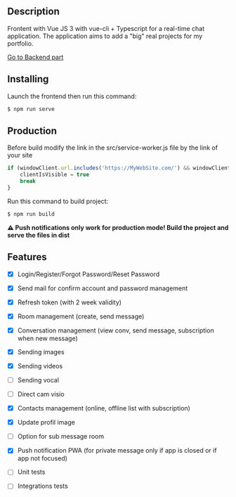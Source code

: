 ## Description

Frontent with Vue JS 3 with vue-cli + Typescript for a real-time chat application. The application aims to add a "big" real projects for my portfolio.

<a href="https://github.com/juliendu11/chat-application-back-nestjs">Go to Backend part</a>
## Installing

Launch the frontend then run this command:

```bash
$ npm run serve
```

## Production

Before build modify the link in the src/service-worker.js file by the link of your site

```javascript
if (windowClient.url.includes('https://MyWebSite.com/') && windowClient.visibilityState === 'visible') {
    clientIsVisible = true
    break
}
```


Run this command to build project:

```bash
$ npm run build
```

<b> :warning: Push notifications only work for production mode! Build the project and serve the files in dist</b>

## Features

- [X] Login/Register/Forgot Password/Reset Password
- [X] Send mail for confirm account and password management
- [X] Refresh token (with 2 week validity)
- [X] Room management (create, send message)
- [X] Conversation management (view conv, send message, subscription when new message)
- [X] Sending images
- [X] Sending videos
- [ ] Sending vocal
- [ ] Direct cam visio
- [X] Contacts management (online, offline list with subscription)
- [X] Update profil image
- [ ] Option for sub message room
- [X] Push notification PWA (for private message only if app is closed or if app not focused)

- [ ] Unit tests
- [ ] Integrations tests
